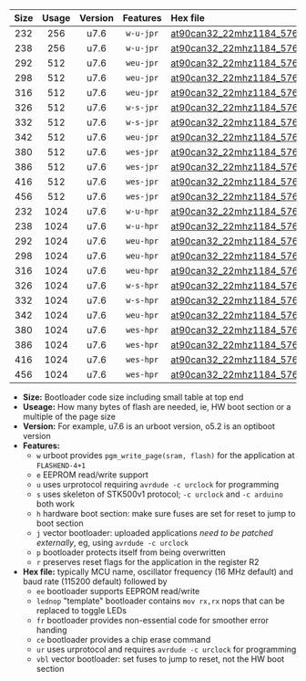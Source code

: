 |Size|Usage|Version|Features|Hex file|
|:-:|:-:|:-:|:-:|:--|
|232|256|u7.6|`w-u-jpr`|[at90can32_22mhz1184_57600bps_ur_vbl.hex](https://raw.githubusercontent.com/stefanrueger/urboot/main//at90can32_22mhz1184_57600bps_ur_vbl.hex)|
|238|256|u7.6|`w-u-jpr`|[at90can32_22mhz1184_57600bps_lednop_ur_vbl.hex](https://raw.githubusercontent.com/stefanrueger/urboot/main//at90can32_22mhz1184_57600bps_lednop_ur_vbl.hex)|
|292|512|u7.6|`weu-jpr`|[at90can32_22mhz1184_57600bps_ee_ur_vbl.hex](https://raw.githubusercontent.com/stefanrueger/urboot/main//at90can32_22mhz1184_57600bps_ee_ur_vbl.hex)|
|298|512|u7.6|`weu-jpr`|[at90can32_22mhz1184_57600bps_ee_lednop_ur_vbl.hex](https://raw.githubusercontent.com/stefanrueger/urboot/main//at90can32_22mhz1184_57600bps_ee_lednop_ur_vbl.hex)|
|316|512|u7.6|`weu-jpr`|[at90can32_22mhz1184_57600bps_ee_lednop_fr_ur_vbl.hex](https://raw.githubusercontent.com/stefanrueger/urboot/main//at90can32_22mhz1184_57600bps_ee_lednop_fr_ur_vbl.hex)|
|326|512|u7.6|`w-s-jpr`|[at90can32_22mhz1184_57600bps_vbl.hex](https://raw.githubusercontent.com/stefanrueger/urboot/main//at90can32_22mhz1184_57600bps_vbl.hex)|
|332|512|u7.6|`w-s-jpr`|[at90can32_22mhz1184_57600bps_lednop_vbl.hex](https://raw.githubusercontent.com/stefanrueger/urboot/main//at90can32_22mhz1184_57600bps_lednop_vbl.hex)|
|342|512|u7.6|`weu-jpr`|[at90can32_22mhz1184_57600bps_ee_lednop_fr_ce_ur_vbl.hex](https://raw.githubusercontent.com/stefanrueger/urboot/main//at90can32_22mhz1184_57600bps_ee_lednop_fr_ce_ur_vbl.hex)|
|380|512|u7.6|`wes-jpr`|[at90can32_22mhz1184_57600bps_ee_vbl.hex](https://raw.githubusercontent.com/stefanrueger/urboot/main//at90can32_22mhz1184_57600bps_ee_vbl.hex)|
|386|512|u7.6|`wes-jpr`|[at90can32_22mhz1184_57600bps_ee_lednop_vbl.hex](https://raw.githubusercontent.com/stefanrueger/urboot/main//at90can32_22mhz1184_57600bps_ee_lednop_vbl.hex)|
|416|512|u7.6|`wes-jpr`|[at90can32_22mhz1184_57600bps_ee_lednop_fr_vbl.hex](https://raw.githubusercontent.com/stefanrueger/urboot/main//at90can32_22mhz1184_57600bps_ee_lednop_fr_vbl.hex)|
|456|512|u7.6|`wes-jpr`|[at90can32_22mhz1184_57600bps_ee_lednop_fr_ce_vbl.hex](https://raw.githubusercontent.com/stefanrueger/urboot/main//at90can32_22mhz1184_57600bps_ee_lednop_fr_ce_vbl.hex)|
|232|1024|u7.6|`w-u-hpr`|[at90can32_22mhz1184_57600bps_ur.hex](https://raw.githubusercontent.com/stefanrueger/urboot/main//at90can32_22mhz1184_57600bps_ur.hex)|
|238|1024|u7.6|`w-u-hpr`|[at90can32_22mhz1184_57600bps_lednop_ur.hex](https://raw.githubusercontent.com/stefanrueger/urboot/main//at90can32_22mhz1184_57600bps_lednop_ur.hex)|
|292|1024|u7.6|`weu-hpr`|[at90can32_22mhz1184_57600bps_ee_ur.hex](https://raw.githubusercontent.com/stefanrueger/urboot/main//at90can32_22mhz1184_57600bps_ee_ur.hex)|
|298|1024|u7.6|`weu-hpr`|[at90can32_22mhz1184_57600bps_ee_lednop_ur.hex](https://raw.githubusercontent.com/stefanrueger/urboot/main//at90can32_22mhz1184_57600bps_ee_lednop_ur.hex)|
|316|1024|u7.6|`weu-hpr`|[at90can32_22mhz1184_57600bps_ee_lednop_fr_ur.hex](https://raw.githubusercontent.com/stefanrueger/urboot/main//at90can32_22mhz1184_57600bps_ee_lednop_fr_ur.hex)|
|326|1024|u7.6|`w-s-hpr`|[at90can32_22mhz1184_57600bps.hex](https://raw.githubusercontent.com/stefanrueger/urboot/main//at90can32_22mhz1184_57600bps.hex)|
|332|1024|u7.6|`w-s-hpr`|[at90can32_22mhz1184_57600bps_lednop.hex](https://raw.githubusercontent.com/stefanrueger/urboot/main//at90can32_22mhz1184_57600bps_lednop.hex)|
|342|1024|u7.6|`weu-hpr`|[at90can32_22mhz1184_57600bps_ee_lednop_fr_ce_ur.hex](https://raw.githubusercontent.com/stefanrueger/urboot/main//at90can32_22mhz1184_57600bps_ee_lednop_fr_ce_ur.hex)|
|380|1024|u7.6|`wes-hpr`|[at90can32_22mhz1184_57600bps_ee.hex](https://raw.githubusercontent.com/stefanrueger/urboot/main//at90can32_22mhz1184_57600bps_ee.hex)|
|386|1024|u7.6|`wes-hpr`|[at90can32_22mhz1184_57600bps_ee_lednop.hex](https://raw.githubusercontent.com/stefanrueger/urboot/main//at90can32_22mhz1184_57600bps_ee_lednop.hex)|
|416|1024|u7.6|`wes-hpr`|[at90can32_22mhz1184_57600bps_ee_lednop_fr.hex](https://raw.githubusercontent.com/stefanrueger/urboot/main//at90can32_22mhz1184_57600bps_ee_lednop_fr.hex)|
|456|1024|u7.6|`wes-hpr`|[at90can32_22mhz1184_57600bps_ee_lednop_fr_ce.hex](https://raw.githubusercontent.com/stefanrueger/urboot/main//at90can32_22mhz1184_57600bps_ee_lednop_fr_ce.hex)|

- **Size:** Bootloader code size including small table at top end
- **Useage:** How many bytes of flash are needed, ie, HW boot section or a multiple of the page size
- **Version:** For example, u7.6 is an urboot version, o5.2 is an optiboot version
- **Features:**
  + `w` urboot provides `pgm_write_page(sram, flash)` for the application at `FLASHEND-4+1`
  + `e` EEPROM read/write support
  + `u` uses urprotocol requiring `avrdude -c urclock` for programming
  + `s` uses skeleton of STK500v1 protocol; `-c urclock` and `-c arduino` both work
  + `h` hardware boot section: make sure fuses are set for reset to jump to boot section
  + `j` vector bootloader: uploaded applications *need to be patched externally*, eg, using `avrdude -c urclock`
  + `p` bootloader protects itself from being overwritten
  + `r` preserves reset flags for the application in the register R2
- **Hex file:** typically MCU name, oscillator frequency (16 MHz default) and baud rate (115200 default) followed by
  + `ee` bootloader supports EEPROM read/write
  + `lednop` "template" bootloader contains `mov rx,rx` nops that can be replaced to toggle LEDs
  + `fr` bootloader provides non-essential code for smoother error handing
  + `ce` bootloader provides a chip erase command
  + `ur` uses urprotocol and requires `avrdude -c urclock` for programming
  + `vbl` vector bootloader: set fuses to jump to reset, not the HW boot section
